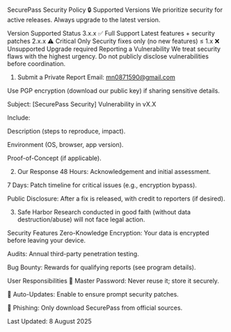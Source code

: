 SecurePass Security Policy 🔒
Supported Versions
We prioritize security for active releases. Always upgrade to the latest version.

Version	Supported	Status
3.x.x	✅ Full Support	Latest features + security patches
2.x.x	⚠️ Critical Only	Security fixes only (no new features)
≤ 1.x	❌ Unsupported	Upgrade required
Reporting a Vulnerability
We treat security flaws with the highest urgency. Do not publicly disclose vulnerabilities before coordination.

1. Submit a Private Report
Email: mn0871590@gmail.com

Use PGP encryption (download our public key) if sharing sensitive details.

Subject: [SecurePass Security] Vulnerability in vX.X

Include:

Description (steps to reproduce, impact).

Environment (OS, browser, app version).

Proof-of-Concept (if applicable).

2. Our Response
48 Hours: Acknowledgement and initial assessment.

7 Days: Patch timeline for critical issues (e.g., encryption bypass).

Public Disclosure: After a fix is released, with credit to reporters (if desired).

3. Safe Harbor
Research conducted in good faith (without data destruction/abuse) will not face legal action.

Security Features
Zero-Knowledge Encryption: Your data is encrypted before leaving your device.

Audits: Annual third-party penetration testing.

Bug Bounty: Rewards for qualifying reports (see program details).

User Responsibilities
🔑 Master Password: Never reuse it; store it securely.

🔄 Auto-Updates: Enable to ensure prompt security patches.

🛑 Phishing: Only download SecurePass from official sources.

Last Updated: 8 August 2025
